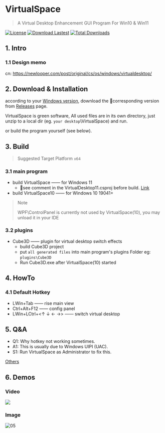 # VirtualSpace

> A Virtual Desktop Enhancement GUI Program For Win10 & Win11

[![License](https://img.shields.io/github/license/newlooper/VirtualSpace "License")](https://github.com/newlooper/VirtualSpace/blob/main/COPYING)
[![Download Lastest](https://img.shields.io/github/v/release/newlooper/VirtualSpace "Download Lastest")](https://github.com/newlooper/VirtualSpace/releases)
[![Total Downloads](https://img.shields.io/github/downloads/newlooper/VirtualSpace/total "Total Downloads")](https://github.com/newlooper/VirtualSpace/releases)

## 1. Intro

### 1.1 Design memo

cn: https://newlooper.com/post/original/cs/os/windows/virtualdesktop/

## 2. Download & Installation

according to your [Windows version](https://support.microsoft.com/en-us/windows/which-version-of-windows-operating-system-am-i-running-628bec99-476a-2c13-5296-9dd081cdd808), download the &#x1F4D7;corresponding version from [Releases](https://github.com/newlooper/VirtualSpace/releases) page.

VirtualSpace is green software, All used files are in its own directory, just unzip to a local dir (eg. `your desktop`\VirtualSpace) and run.

or build the program yourself (see below).

## 3. Build

> Suggested Target Platform `x64`

### 3.1 main program

- build VirtualSpace —— for Windows 11
  - &#x1F534;see comment in the VirtualDesktop11.csproj before build. [Link](https://github.com/newlooper/VirtualSpace/blob/Build-0.1.449/VirtualDesktop11/VirtualDesktop11.csproj#L11-L17) 
- build VirtualSpace10 —— for Windows 10 19041+

> Note
> 
> WPF\ControlPanel is currently not used by VirtualSpace(10), you may unload it in your IDE

### 3.2 plugins

- Cube3D —— plugin for virtual desktop switch effects
  - build Cube3D project
  - put `all generated files` into main program's plugins Folder eg: `plugins\Cube3D`
  - Run Cube3D.exe after VirtualSpace(10) started

## 4. HowTo

### 4.1 Default Hotkey

- LWin+Tab  ——  rise main view
- Ctrl+Alt+F12  ——  config panel
- LWin+LCtrl+<↑ ↓ ← →>  ——  switch virtual desktop

## 5. Q&A

- Q1: Why hotkey not working sometimes.
- A1: This is usually due to Windows UIPI (UAC).
- S1: Run VirtualSpace as Administrator to fix this.

[Others](https://github.com/newlooper/VirtualSpace/issues?q=is%3Aissue)

## 6. Demos

### Video

[![](https://res.cloudinary.com/marcomontalbano/image/upload/v1662744032/video_to_markdown/images/youtube--aFUo2kLYUy0-c05b58ac6eb4c4700831b2b3070cd403.jpg)](https://www.youtube.com/watch?v=aFUo2kLYUy0 "")

### Image

![05](https://github.com/newlooper/images/blob/main/VirtualSpace/05-SwitchVirtualDesktopInDirecti.gif?raw=true '05')